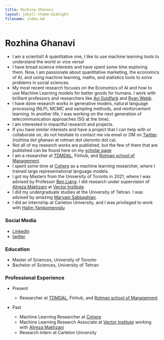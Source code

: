 ```yaml
---
title: Rozhina Ghanavi
layout: jekyll-theme-midnight
filename: index.md
--- 
```


# Rozhina Ghanavi


- I am a scientist! A quantitative one, I like to use machine learning tools to understand the world or vice versa!<br/> 
- I have broad science interests and have spent some time exploring them. Now, I am passionate about quantitative marketing, the economics of AI, and using machine learning, maths, and statistics tools to solve problems in social sciences. <br/>
- My most recent research focuses on the Economics of AI and how to use Machine Learning models for better goods for humans. I work with brilliant professors and researchers like [Avi Goldfarb](https://discover.research.utoronto.ca/7532-avi-goldfarb) and [Ryan Webb](http://ryan-webb.com/). <br/>
- I have done research works in generative models, natural language processing (NLP), MCMC and sampling methods, and reinforcement learning. In another life, I was working on the next generation of telecommunication approaches (5G at the time). <br/>
- I am interested in impactful research and projects. <br/>
- If you have similar interests and have a project that I can help with or collaborate on, do not hesitate to contact me via email or DM on [Twitter](https://twitter.com/_ghnn_). (rozhina dot ghanavi at rotman dot utoronto dot ca). <br/>
- Not all of my research works are published, but the few of them that are published can be found here on my [scholar page](https://scholar.google.ca/citations?user=zbrHCycAAAAJ&hl=en)<br/>
- I am a researcher at [TDMDAL](https://www.rotman.utoronto.ca/FacultyAndResearch/EducationCentres/TDMDAL), Finhub, and [Rotman school of Management](https://www.rotman.utoronto.ca/).
- I spent some time at [Cohere](https://cohere.ai/) as a machine learning researcher, where I trained large representational language models.<br/> 
- I got my Masters from the University of Toronto in 2021, where I was advised by Professor [Ben Liang](https://www.comm.utoronto.ca/~liang/). I did research under supervision of [Alireza Makhzani](http://www.alireza.ai/) at [Vector Institute](https://vectorinstitute.ai/).<br/>
- I did my undergraduate studies at the University of Tehran. I was advised by amazing [Maryam Sabbaghian](https://scholar.google.com/citations?user=fCts8c0AAAAJ&hl=en).
- I did an internship at Carleton University, and I was privileged to work with [Halim Yanikomeroglu](https://www.sce.carleton.ca/faculty/yanikomeroglu.html)

### Social Media
- [LinkedIn](https://www.linkedin.com/in/rozhina-ghanavi) <br/>
- [twitter](https://twitter.com/_ghnn_)

### Education 
- Master of Sciences, University of Toronto
- Bachelor of Sciences, University of Tehran 

### Professional Experience
- Present
  - Researcher at [TDMDAL](https://www.rotman.utoronto.ca/FacultyAndResearch/EducationCentres/TDMDAL), Finhub, and [Rotman school of Management](https://www.rotman.utoronto.ca/)

- Past
  - Machine Learning Researcher at [Cohere](https://cohere.ai/)
  - Machine Learning Research Associate at [Vector Institute](https://vectorinstitute.ai/) working with [Alireza Makhzani](http://www.alireza.ai/)
  - Research Intern	at Carleton University

